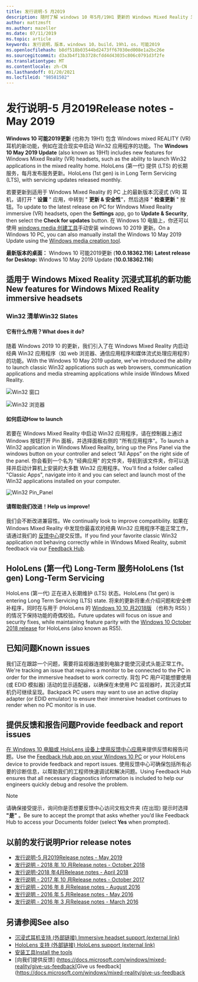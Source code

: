 ```yaml
---
title: 发行说明-5 月2019
description: 随时了解 windows 10 年5月/19H1 更新的 Windows Mixed Reality 发行说明。
author: mattzmsft
ms.author: mazeller
ms.date: 07/11/2019
ms.topic: article
keywords: 发行说明，版本，windows 10，build，19h1，os，可能2019
ms.openlocfilehash: b8df518b03544bd2473ff67030ed008e1a2bc26e
ms.sourcegitcommit: d3a3b4f13b3728cfdd4d43035c806c0791d3f2fe
ms.translationtype: MT
ms.contentlocale: zh-CN
ms.lasthandoff: 01/20/2021
ms.locfileid: "98581502"
---
```

# <a name="release-notes---may-2019"></a><span data-ttu-id="b7a36-104">发行说明-5 月2019</span><span class="sxs-lookup"><span data-stu-id="b7a36-104">Release notes - May 2019</span></span>

<span data-ttu-id="b7a36-105">**Windows 10 可能2019更新** (也称为 19H1) 包含 Windows mixed REALITY (VR) 耳机的新功能，例如在混合现实中启动 Win32 应用程序的功能。</span><span class="sxs-lookup"><span data-stu-id="b7a36-105">The **Windows 10 May 2019 Update** (also known as 19H1) includes new features for Windows Mixed Reality (VR) headsets, such as the ability to launch Win32 applications in the mixed reality home.</span></span> <span data-ttu-id="b7a36-106">HoloLens (第一代) 提供 (LTS) 的长期服务，每月发布服务更新。</span><span class="sxs-lookup"><span data-stu-id="b7a36-106">HoloLens (1st gen) is in Long Term Servicing (LTS), with servicing updates released monthly.</span></span>

<span data-ttu-id="b7a36-107">若要更新到适用于 Windows Mixed Reality 的 PC 上的最新版本沉浸式 (VR) 耳机，请打开 " **设置** " 应用，中转到 " **更新 & 安全性**"，然后选择 " **检查更新** " 按钮。</span><span class="sxs-lookup"><span data-stu-id="b7a36-107">To update to the latest release on PC for Windows Mixed Reality immersive (VR) headsets, open the **Settings** app, go to **Update & Security**, then select the **Check for updates** button.</span></span> <span data-ttu-id="b7a36-108">在 Windows 10 电脑上，你还可以使用 [windows media 创建工具](https://www.microsoft.com/software-download/windows10)手动安装 windows 10 2019 更新。</span><span class="sxs-lookup"><span data-stu-id="b7a36-108">On a Windows 10 PC, you can also manually install the Windows 10 May 2019 Update using the [Windows media creation tool](https://www.microsoft.com/software-download/windows10).</span></span>

<span data-ttu-id="b7a36-109">**最新版本的桌面：** Windows 10 可能2019更新 (**10.0.18362.116**) </span><span class="sxs-lookup"><span data-stu-id="b7a36-109">**Latest release for Desktop:** Windows 10 May 2019 Update (**10.0.18362.116**)</span></span><br>

## <a name="new-features-for-windows-mixed-reality-immersive-headsets"></a><span data-ttu-id="b7a36-110">适用于 Windows Mixed Reality 沉浸式耳机的新功能</span><span class="sxs-lookup"><span data-stu-id="b7a36-110">New features for Windows Mixed Reality immersive headsets</span></span>

### <a name="win32-slates"></a><span data-ttu-id="b7a36-111">Win32 清单</span><span class="sxs-lookup"><span data-stu-id="b7a36-111">Win32 Slates</span></span>

#### <a name="what-does-it-do"></a><span data-ttu-id="b7a36-112">它有什么作用？</span><span class="sxs-lookup"><span data-stu-id="b7a36-112">What does it do?</span></span> 
<span data-ttu-id="b7a36-113">随着 Windows 2019 10 的更新，我们引入了在 Windows Mixed Reality 内启动经典 Win32 应用程序（如 web 浏览器、通信应用程序和媒体流式处理应用程序）的功能。</span><span class="sxs-lookup"><span data-stu-id="b7a36-113">With the Windows 10 May 2019 update, we've introduced the ability to launch classic Win32 applications such as web browsers, communication applications and media streaming applications while inside Windows Mixed Reality.</span></span> 

![Win32 窗口](images/mr-win32-slates-1.png)

![Win32 浏览器](images/mr-win32-slates-2.png)

#### <a name="how-to-launch"></a><span data-ttu-id="b7a36-116">如何启动</span><span class="sxs-lookup"><span data-stu-id="b7a36-116">How to launch</span></span>
<span data-ttu-id="b7a36-117">若要在 Windows Mixed Reality 中启动 Win32 应用程序，请在控制器上通过 Windows 按钮打开 Pin 面板，并选择面板右侧的 "所有应用程序"。</span><span class="sxs-lookup"><span data-stu-id="b7a36-117">To launch a Win32 application in Windows Mixed Reality, bring up the Pins Panel via the windows button on your controller and select “All Apps” on the right side of the panel.</span></span>  <span data-ttu-id="b7a36-118">你会看到一个名为 "经典应用" 的文件夹，导航到该文件夹，你可以选择并启动计算机上安装的大多数 Win32 应用程序。</span><span class="sxs-lookup"><span data-stu-id="b7a36-118">You'll find a folder called "Classic Apps", navigate into it and you can select and launch most of the Win32 applications installed on your computer.</span></span>

![Win32 Pin_Panel](images/mr-win32-slates-pinspanel.png)

#### <a name="help-us-improve"></a><span data-ttu-id="b7a36-120">请帮助我们改进！</span><span class="sxs-lookup"><span data-stu-id="b7a36-120">Help us improve!</span></span>
<span data-ttu-id="b7a36-121">我们会不断改进兼容性。</span><span class="sxs-lookup"><span data-stu-id="b7a36-121">We continually look to improve compatibility.</span></span>  <span data-ttu-id="b7a36-122">如果在 Windows Mixed Reality 中发现你最喜欢的经典 Win32 应用程序不能正常工作，请通过我们的 [反馈中心](https://support.microsoft.com//help/4021566/windows-10-send-feedback-to-microsoft-with-feedback-hub)提交反馈。</span><span class="sxs-lookup"><span data-stu-id="b7a36-122">If you find your favorite classic Win32 application not behaving correctly while in Windows Mixed Reality, submit feedback via our [Feedback Hub](https://support.microsoft.com//help/4021566/windows-10-send-feedback-to-microsoft-with-feedback-hub).</span></span>

## <a name="hololens-1st-gen-long-term-servicing"></a><span data-ttu-id="b7a36-123">HoloLens (第一代) Long-Term 服务</span><span class="sxs-lookup"><span data-stu-id="b7a36-123">HoloLens (1st gen) Long-Term Servicing</span></span>

<span data-ttu-id="b7a36-124">HoloLens (第一代) 正在进入长期维护 (LTS) 状态。</span><span class="sxs-lookup"><span data-stu-id="b7a36-124">HoloLens (1st gen) is entering Long Term Servicing (LTS) state.</span></span> <span data-ttu-id="b7a36-125">将来的更新将重点介绍问题和安全修补程序，同时在与用于 (HoloLens 的 [Windows 10 10 月2018版](release-notes-october-2018.md) （也称为 RS5) ）的情况下保持功能的奇偶校验。</span><span class="sxs-lookup"><span data-stu-id="b7a36-125">Future updates will focus on issue and security fixes, while maintaining feature parity with the [Windows 10 October 2018 release](release-notes-october-2018.md) for HoloLens (also known as RS5).</span></span> 

## <a name="known-issues"></a><span data-ttu-id="b7a36-126">已知问题</span><span class="sxs-lookup"><span data-stu-id="b7a36-126">Known issues</span></span>

<span data-ttu-id="b7a36-127">我们正在跟踪一个问题，需要将监视器连接到电脑才能使沉浸式头能正常工作。</span><span class="sxs-lookup"><span data-stu-id="b7a36-127">We're tracking an issue that requires a monitor to be connected to the PC in order for the immersive headset to work correctly.</span></span> <span data-ttu-id="b7a36-128">背包 PC 用户可能想要使用 (或 EDID 模拟器) 活动的显示适配器，以确保在未使用 PC 监视器时，其沉浸式耳机仍可继续呈现。</span><span class="sxs-lookup"><span data-stu-id="b7a36-128">Backpack PC users may want to use an active display adapter (or EDID emulator) to ensure their immersive headset continues to render when no PC monitor is in use.</span></span> 

## <a name="provide-feedback-and-report-issues"></a><span data-ttu-id="b7a36-129">提供反馈和报告问题</span><span class="sxs-lookup"><span data-stu-id="b7a36-129">Provide feedback and report issues</span></span>

<span data-ttu-id="b7a36-130">[在 Windows 10 电脑或 HoloLens 设备上使用反馈中心应用](/windows/mixed-reality/give-us-feedback)来提供反馈和报告问题。</span><span class="sxs-lookup"><span data-stu-id="b7a36-130">Use the [Feedback Hub app on your Windows 10 PC](/windows/mixed-reality/give-us-feedback) or your HoloLens device to provide feedback and report issues.</span></span> <span data-ttu-id="b7a36-131">使用反馈中心可确保包括所有必要的诊断信息，以帮助我们的工程师快速调试和解决问题。</span><span class="sxs-lookup"><span data-stu-id="b7a36-131">Using Feedback Hub ensures that all necessary diagnostics information is included to help our engineers quickly debug and resolve the problem.</span></span>

>[!NOTE]
><span data-ttu-id="b7a36-132">请确保接受提示，询问你是否想要反馈中心访问文档文件夹 (在出现) 提示时选择 **"是"** 。</span><span class="sxs-lookup"><span data-stu-id="b7a36-132">Be sure to accept the prompt that asks whether you’d like Feedback Hub to access your Documents folder (select **Yes** when prompted).</span></span>

## <a name="prior-release-notes"></a><span data-ttu-id="b7a36-133">以前的发行说明</span><span class="sxs-lookup"><span data-stu-id="b7a36-133">Prior release notes</span></span>

* [<span data-ttu-id="b7a36-134">发行说明-5 月2019</span><span class="sxs-lookup"><span data-stu-id="b7a36-134">Release notes - May 2019</span></span>](release-notes-may-2019.md)
* [<span data-ttu-id="b7a36-135">发行说明 - 2018 年 10 月</span><span class="sxs-lookup"><span data-stu-id="b7a36-135">Release notes - October 2018</span></span>](release-notes-october-2018.md)
* [<span data-ttu-id="b7a36-136">发行说明-2018 年4月</span><span class="sxs-lookup"><span data-stu-id="b7a36-136">Release notes - April 2018</span></span>](release-notes-april-2018.md)
* [<span data-ttu-id="b7a36-137">发行说明 - 2017 年 10 月</span><span class="sxs-lookup"><span data-stu-id="b7a36-137">Release notes - October 2017</span></span>](release-notes-october-2017.md)
* [<span data-ttu-id="b7a36-138">发行说明 - 2016 年 8 月</span><span class="sxs-lookup"><span data-stu-id="b7a36-138">Release notes - August 2016</span></span>](release-notes-august-2016.md)
* [<span data-ttu-id="b7a36-139">发行说明 - 2016 年 5 月</span><span class="sxs-lookup"><span data-stu-id="b7a36-139">Release notes - May 2016</span></span>](release-notes-may-2016.md)
* [<span data-ttu-id="b7a36-140">发行说明 - 2016 年 3 月</span><span class="sxs-lookup"><span data-stu-id="b7a36-140">Release notes - March 2016</span></span>](release-notes-march-2016.md)

## <a name="see-also"></a><span data-ttu-id="b7a36-141">另请参阅</span><span class="sxs-lookup"><span data-stu-id="b7a36-141">See also</span></span>
* [<span data-ttu-id="b7a36-142">沉浸式耳机支持 (外部链接) </span><span class="sxs-lookup"><span data-stu-id="b7a36-142">Immersive headset support (external link)</span></span>](./troubleshooting-windows-mixed-reality.md)
* [<span data-ttu-id="b7a36-143">HoloLens 支持 (外部链接) </span><span class="sxs-lookup"><span data-stu-id="b7a36-143">HoloLens support (external link)</span></span>](https://support.microsoft.com/products/hololens)
* [<span data-ttu-id="b7a36-144">安装工具</span><span class="sxs-lookup"><span data-stu-id="b7a36-144">Install the tools</span></span>](/windows/mixed-reality/develop/install-the-tools)
* <span data-ttu-id="b7a36-145">[向我们提供反馈] (https://docs.microsoft.com/windows/mixed-reality/give-us-feedback</span><span class="sxs-lookup"><span data-stu-id="b7a36-145">[Give us feedback](https://docs.microsoft.com/windows/mixed-reality/give-us-feedback</span></span>